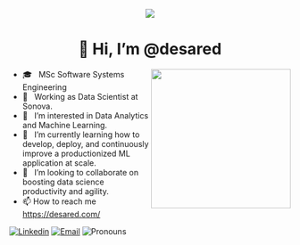 
<p align="center"><img src="https://i.imgur.com/A6bWGFl.gif"/></p>

<h1 align="center">👋 Hi, I’m @desared </h1>

<img align ="right" src = "https://media.giphy.com/media/jRf5fsn8G6YaogAWxn/giphy.gif" width="250" height="250">

- 🎓 &nbsp; MSc Software Systems Engineering
- 💼 &nbsp; Working as Data Scientist at Sonova.
- 👀 &nbsp; I’m interested in Data Analytics and Machine Learning.
- 🌱 &nbsp; I’m currently learning how to develop, deploy, and continuously improve a productionized ML application at scale.
- 💞️ &nbsp; I’m looking to collaborate on boosting data science productivity and agility.
- 📫 How to reach me https://desared.com/

[![Linkedin](https://img.shields.io/badge/-LinkedIn-blue?style=flat&logo=Linkedin&logoColor=white&link=https://www.linkedin.com/in/desared/)](https://www.linkedin.com/in/desared/)
[![Email](https://img.shields.io/badge/-Email-c14438?style=flat&logo=Gmail&logoColor=white&link=mailto:mail@desaredosmanllari.ca)](desaredosmanllari@gmail.com)
![Pronouns](https://img.shields.io/badge/Pronouns-He%2FHim-brightgreen?style=flat)        


<!---
desared/desared is a ✨ special ✨ repository because its `README.md` (this file) appears on your GitHub profile.
You can click the Preview link to take a look at your changes.
--->
